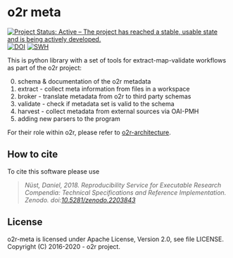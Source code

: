 # o2r meta

[![Project Status: Active – The project has reached a stable, usable state and is being actively developed.](https://www.repostatus.org/badges/latest/active.svg)](https://www.repostatus.org/#active) [![DOI](https://zenodo.org/badge/DOI/10.5281/zenodo.2203843.svg)](https://doi.org/10.5281/zenodo.2203843) [![SWH](https://archive.softwareheritage.org/badge/swh:1:dir:e2528f972e275208b6259a70f514b6bd83da2c87/)](https://archive.softwareheritage.org/swh:1:dir:e2528f972e275208b6259a70f514b6bd83da2c87;origin=https://github.com/o2r-project/o2r-meta.git;visit=swh:1:snp:2046e0128947faa0309da908e24d70eab898d6db;anchor=swh:1:rev:fb1a32f9819aef9ff37af4984048ab5b0a85e81f;path=//)

This is python library with a set of tools for extract-map-validate workflows as part of the o2r project:

0. schema & documentation of the o2r metadata
1. extract - collect meta information from files in a workspace
2. broker - translate metadata from o2r to third party schemas
3. validate - check if metadata set is valid to the schema
4. harvest - collect metadata from external sources via OAI-PMH
5. adding new parsers to the program

For their role within o2r, please refer to [o2r-architecture](https://github.com/o2r-project/architecture).

## How to cite

To cite this software please use

> _Nüst, Daniel, 2018. Reproducibility Service for Executable Research Compendia: Technical Specifications and Reference Implementation. Zenodo. doi:[10.5281/zenodo.2203843](https://doi.org/10.5281/zenodo.2203843)_

## License

o2r-meta is licensed under Apache License, Version 2.0, see file LICENSE. Copyright (C) 2016-2020 - o2r project.